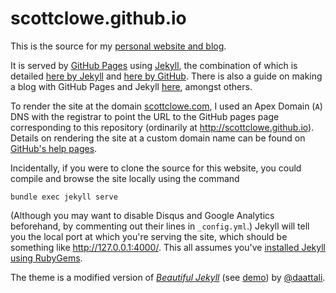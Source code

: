 # scottclowe.github.io

This is the source for my [personal website and blog](https://scottclowe.com).

It is served by [GitHub Pages](https://pages.github.com/) using [Jekyll](https://jekyllrb.com), the combination of which is detailed [here by Jekyll](https://jekyllrb.com/docs/github-pages/) and [here by GitHub](https://help.github.com/articles/using-jekyll-as-a-static-site-generator-with-github-pages/).
There is also a guide on making a blog with GitHub Pages and Jekyll [here](http://jmcglone.com/guides/github-pages/), amongst others.

To render the site at the domain [scottclowe.com](https://scottclowe.com), I used an Apex Domain (`A`) DNS with the registrar to point the URL to the GitHub pages page corresponding to this repository (ordinarily at <http://scottclowe.github.io>).
Details on rendering the site at a custom domain name can be found on [GitHub's help pages](https://help.github.com/articles/using-a-custom-domain-with-github-pages/).

Incidentally, if you were to clone the source for this website, you could compile and browse the site locally using the command
```
bundle exec jekyll serve
```
(Although you may want to disable Disqus and Google Analytics beforehand, by commenting out their lines in `_config.yml`.)
Jekyll will tell you the local port at which you're serving the site, which should be something like http://127.0.0.1:4000/.
This all assumes you've [installed Jekyll using RubyGems](https://jekyllrb.com/docs/installation/).

The theme is a modified version of [*Beautiful Jekyll*](https://github.com/daattali/beautiful-jekyll) (see [demo](http://deanattali.com/beautiful-jekyll)) by [@daattali](https://github.com/daattali).
